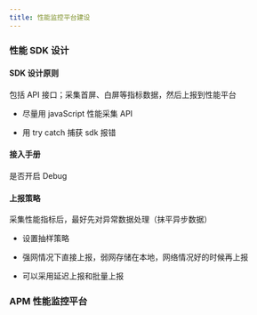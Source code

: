 ```yaml
---
title: 性能监控平台建设
---
```


### 性能 SDK 设计

#### SDK 设计原则

包括 API 接口；采集首屏、白屏等指标数据，然后上报到性能平台

- 尽量用 javaScript 性能采集 API

- 用 try catch 捕获 sdk 报错

#### 接入手册

是否开启 Debug

#### 上报策略

采集性能指标后，最好先对异常数据处理（抹平异步数据）

- 设置抽样策略

- 强网情况下直接上报，弱网存储在本地，网络情况好的时候再上报

- 可以采用延迟上报和批量上报

### APM 性能监控平台
